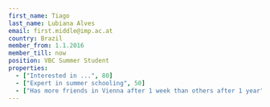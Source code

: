 ```yaml
---
first_name: Tiago
last_name: Lubiana Alves
email: first.middle@imp.ac.at
country: Brazil
member_from: 1.1.2016
member_till: now
position: VBC Summer Student
properties:
  - ["Interested in ...", 80]
  - ["Expert in summer schooling", 50]
  - ["Has more friends in Vienna after 1 week than others after 1 year", 17]
---
```

